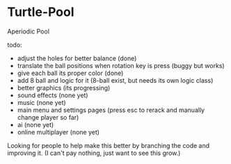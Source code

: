 # Turtle-Pool
Aperiodic Pool

todo:
- adjust the holes for better balance (done)
- translate the ball positions when rotation key is press (buggy but works)
- give each ball its proper color (done)
- add 8 ball and logic for it (8-ball exist, but needs its own logic class)
- better graphics (its progressing)
- sound effects (none yet)
- music (none yet)
- main menu and settings pages (press esc to rerack and manually change player so far)
- ai (none yet)
- online multiplayer (none yet)

Looking for people to help make this better by branching the code and improving it.
(I can't pay nothing, just want to see this grow.)
